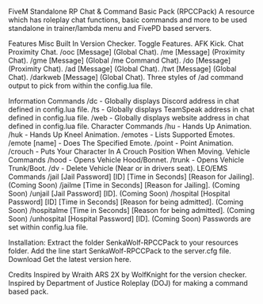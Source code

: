 FiveM Standalone RP Chat & Command Basic Pack (RPCCPack)
A resource which has roleplay chat functions, basic commands and more to be used standalone in trainer/lambda menu and FivePD based servers.

Features
Misc
Built In Version Checker.
Toggle Features.
AFK Kick.
Chat
Proximity Chat.
/ooc [Message] (Global Chat).
/me [Message] (Proximity Chat).
/gme [Message] (Global /me Command Chat).
/do [Message] (Proximity Chat).
/ad [Message] (Global Chat).
/twt [Message] (Global Chat).
/darkweb [Message] (Global Chat).
Three styles of /ad command output to pick from within the config.lua file.

Information Commands
/dc - Globally displays Discord address in chat defined in config.lua file.
/ts - Globally displays TeamSpeak address in chat defined in config.lua file.
/web - Globally displays website address in chat defined in config.lua file.
Character Commands
/hu - Hands Up Animation.
/huk - Hands Up Kneel Animation.
/emotes - Lists Supported Emotes.
/emote [name] - Does The Specified Emote.
/point - Point Animation.
/crouch - Puts Your Character In A Crouch Position When Moving.
Vehicle Commands
/hood - Opens Vehicle Hood/Bonnet.
/trunk - Opens Vehicle Trunk/Boot.
/dv - Delete Vehicle (Near or in drivers seat).
LEO/EMS Commands
/jail [Jail Password] [ID] [Time in Seconds] [Reason for Jailing]. (Coming Soon)
/jailme [Time in Seconds] [Reason for Jailing]. (Coming Soon)
/unjail [Jail Password] [ID]. (Coming Soon)
/hospital [Hospital Password] [ID] [Time in Seconds] [Reason for being admitted]. (Coming Soon)
/hospitalme [Time in Seconds] [Reason for being admitted]. (Coming Soon)
/unhospital [Hospital Password] [ID]. (Coming Soon)
Passwords are set within config.lua file.

Installation:
Extract the folder SenkaWolf-RPCCPack to your resources folder.
Add the line start SenkaWolf-RPCCPack to the server.cfg file.
Download
Get the latest version here.

Credits
Inspired by Wraith ARS 2X by WolfKnight for the version checker.
Inspired by Department of Justice Roleplay (DOJ) for making a command based pack.
